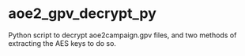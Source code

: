 # aoe2_gpv_decrypt_py
Python script to decrypt aoe2campaign.gpv files, and two methods of extracting the AES keys to do so.
